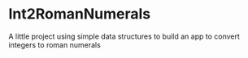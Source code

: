 # Int2RomanNumerals
A little project using simple data structures to build an app to convert integers to roman numerals
